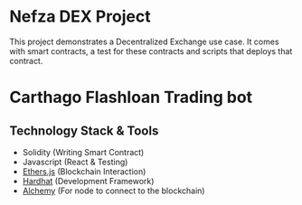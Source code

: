 # Nefza DEX Project

This project demonstrates a Decentralized Exchange use case. It comes with smart contracts, a test for these contracts and scripts that deploys that contract.

# Carthago Flashloan Trading bot

## Technology Stack & Tools

- Solidity (Writing Smart Contract)
- Javascript (React & Testing)
- [Ethers.js](https://docs.ethers.io/v5/) (Blockchain Interaction)
- [Hardhat](https://hardhat.org/docs) (Development Framework)
- [Alchemy](https://www.alchemy.com/) (For node to connect to the blockchain)

